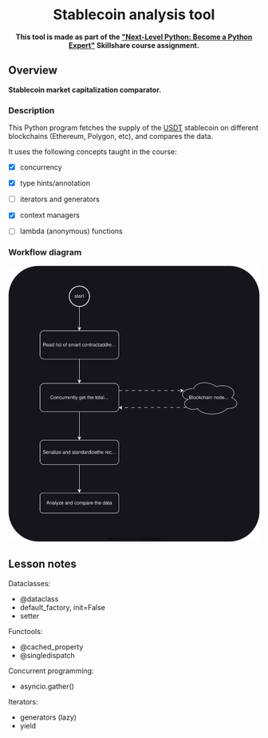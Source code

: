 <div align="center">
  <h1>Stablecoin analysis tool</h1>
  <p><b>This tool is made as part of the <a href="https://www.skillshare.com/en/classes/Next-Level-Python-Become-a-Python-Expert/1997963259?via=search-layout-grid">"Next-Level Python: Become a Python Expert"</a> Skillshare course assignment.</b></p>
</div>


## Overview

**Stablecoin market capitalization comparator.**


### Description

This Python program fetches the supply of the [USDT](https://coinmarketcap.com/currencies/tether/)
stablecoin on different blockchains (Ethereum, Polygon, etc), and compares the data.

It uses the following concepts taught in the course:

- [X] concurrency
- [X] type hints/annotation
- [ ] iterators and generators
- [X] context managers
- [ ] lambda (anonymous) functions


### Workflow diagram

![Workflow diagram](diagram.svg)


## Lesson notes

Dataclasses:

- @dataclass
- default_factory, init=False
- setter


Functools:

- @cached_property
- @singledispatch


Concurrent programming:

- asyncio.gather()


Iterators:

- generators (lazy)
- yield
